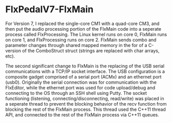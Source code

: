 # FlxPedalV7-FlxMain
For Version 7, I replaced the single-core CM1 with a quad-core CM3, and then put the audio processing portion of the FlxMain code into a seperate process called FlxProcessing.  The Linux kernel runs on core 0, FlxMain runs on core 1, and FlxProcessing runs on core 2.  FlxMain sends combo and parameter changes through shared mapped memory in the for of a C-version of the ComboStruct struct (strings are replaced with char arrays, etc).

The second significant change to FlxMain is the replacing of the USB serial communications with a TCP/IP socket interface. The USB configuration is a composite gadget comprised of a serial port (ACMx) and an ethernet port (usb0).  Originally the serial connection was for communication with the FlxEditor, while the ethernet port was used for code upload/debug and connecting to the OS through an SSH shell using Putty.  The socket functioning (listening, connecting/disconnecting, read/write) was placed in a seperate thread to prevent the blocking behavior of the recv function from blocking the rest of the FlxMain process.  This thread used the C++11 thread API, and connected to the rest of the FlxMain process via C++11 queues. 

